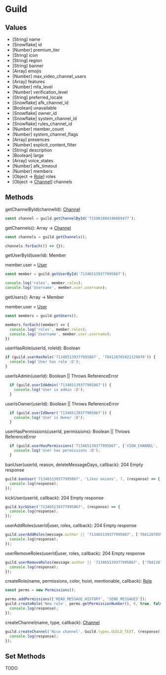 # Guild

## Values

- [String] name
- [Snowflake] id
- [Number] premium_tier
- [String] icon
- [String] region
- [String] banner
- [Array] emojis
- [Number] max_video_channel_users
- [Array] features
- [Number] mfa_level
- [Number] verification_level
- [String] preferred_locale
- [Snowflake] afk_channel_id
- [Boolean] unavailable
- [Snowflake] owner_id
- [Snowflake] system_channel_id
- [Snowflake] rules_channel_id
- [Number] member_count
- [Number] system_channel_flags
- [Array] presences
- [Number] explicit_content_filter
- [String] description
- [Boolean] large
- [Array] voice_states
- [Number] afk_timeout
- [Number] members
- [Object -> [Role](./role.md)] roles
- [Object -> [Channel](./channel.md)] channels

## Methods

getChannelById(channelId): [Channel](./channel.md)

```javascript
const channel = guild.getChannelById('715981804196069477');
```

getChannels(): Array -> [Channel](./channel.md)

```javascript
const channels = guild.getChannels();

channels.forEach(() => {});
```

getUserById(userId): Member

member.user = [User](./user.md)

```javascript
const member = guild.getUserById('713465139377995867');

console.log('roles', member.roles);
console.log('Username', member.user.username);
```

getUsers(): Array -> Member

member.user = [User](./user.md)

```javascript
const members = guild.getUsers();

members.forEach((member) => {
  console.log('roles', member.roles);
  console.log('Username', member.user.username);
})
```

userHasRole(userId, roleId): Boolean

```javascript
if (guild.userHasRole('713465139377995867', '704128785922129970')) {
  console.log('User has role :D');
}
```

userIsAdmin(userId): Boolean || Throws ReferenceError

```javascript
  if (guild.userIdAdmin('713465139377995867')) {
    console.log('User is admin :D');
  }
```

userIsOwner(userId): Boolean || Throws ReferenceError

```javascript
  if (guild.userIdOwner('713465139377995867')) {
    console.log('User is Owner :D');
  }
```

userHasPermissions(userId, permissions): Boolean || Throws ReferenceError

```javascript
  if (guild.userHasPermissions('713465139377995867', ['VIEW_CHANNEL', 'SEND_MESSAGES'])) {
    console.log('User has permissions :D');
  }
```

banUser(userId, reason, deleteMessageDays, callback): 204 Empty response

```javascript
guild.banUser('713465139377995867', 'Likes onions', 7, (response) => {
  console.log(response);
});
```

kickUser(userId, callback): 204 Empty response

```javascript
guild.kickUser('713465139377995867', (response) => {
  console.log(response);
});
```

userAddRoles(userId|user, roles, callback): 204 Empty response

```javascript
guild.userAddRoles(message.author || '713465139377995867', ['704128785922129970', '703455840933249034'], (response) => {
  console.log(response);
});
```

userRemoveRoles(userId|user, roles, callback): 204 Empty response

```javascript
guild.userRemoveRoles(message.author || '713465139377995867', ['704128785922129970', '703455840933249034'], (response) => {
  console.log(response);
});
```

createRole(name, permissions, color, hoist, mentionable, callback): [Role](role.md)

```javascript
const perms = new Permissions();

perms.addPermissions(['READ_MESSAGE_HISTORY', 'SEND_MESSAGES']);
guild.createRole('New role', perms.getPermissionNumber(), 0, true, false, (response) => {
  console.log(response);
});
```

createChannel(name, type, callback): [Channel](channel.md)

```javascript
guild.createChannel('Nice channel', Guild.types.GUILD_TEXT, (response) => {
  console.log(response);
});
```

## Set Methods

TODO
